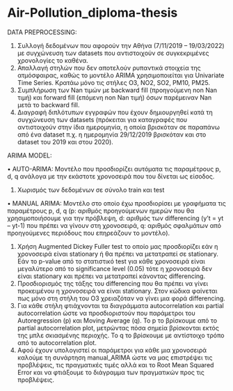 # Air-Pollution_diploma-thesis

DATA PREPROCESSING:
1.	Συλλογή δεδομένων που αφορούν την Αθήνα (7/11/2019 – 19/03/2022) με συγχώνευση των datasets που αντιστοιχούν σε συγκεκριμένες χρονολογίες το καθένα.
2.	Απαλλαγή στηλών που δεν αποτελούν ρυπαντικά στοιχεία της ατμόσφαιρας, καθώς το μοντέλο ARIMA χρησιμοποιείται για Univariate Time Series. Κρατάω μόνο τις στήλες O3, NO2, SO2, PM10, PM25.
3.	Συμπλήρωση των Nan τιμών με backward fill (προηγούμενη non Nan τιμή) και forward fill (επόμενη non Nan τιμή) όσων παρέμειναν Nan μετά το backward fill.
4.	Διαγραφή διπλότυπων εγγραφών που έχουν δημιουργηθεί κατά τη συγχώνευση των datasets (πρόκειται για καταγραφές που αντιστοιχούν στην ίδια ημερομηνία, η οποία βρισκόταν σε παραπάνω από ένα dataset π.χ. η ημερομηνία 29/12/2019 βρισκόταν και στο dataset του 2019 και στου 2020).

ARIMA MODEL:

•	AUTO-ARIMA: Μοντέλο που προσδιορίζει αυτόματα τις παραμέτρους p, d, q ανάλογα με την εκάστοτε χρονοσειρά που του δίνεται ως είσοδος. 

1.	Χωρισμός των δεδομένων σε σύνολο train και test

•	MANUAL ARIMA: Μοντέλο στο οποίο έχω προσδιορίσει με γραφήματα τις παραμέτρους p, d, q (p: αριθμός προηγούμενων ημερών που θα χρησιμοποιήσουμε για την πρόβλεψη, d: αριθμός των differencing (y’t = yt – yt-1) που πρέπει να γίνουν στη χρονοσειρά, q: αριθμός σφαλμάτων από προηγούμενες περιόδους που επηρεάζουν το μοντέλο).
1.	Χρήση Augmented Dickey Fuller test το οποίο μας προσδιορίζει εάν η χρονοσειρά είναι stationary ή θα πρέπει να μετατραπεί σε stationary.  Εάν το p-value από το στατιστικό test για κάθε χρονοσειρά είναι μεγαλύτερο από το significance level (0.05) τότε η χρονοσειρά δεν είναι stationary και πρέπει να μετατραπεί κάνοντας differencing.
2.	Προσδιορισμός της τάξης του differencing που θα πρέπει να γίνει προκειμένου η χρονοσειρά να είναι stationary. Στον κώδικα φαίνεται πως μόνο στη στήλη του Ο3 χρειαζόταν να γίνει μια φορά differencing.
3.	Για κάθε στήλη φτιάχνονται τα διαγράμματα autocorrelation και partial autocorrelation ώστε να προσδιοριστούν που παράμετροι του Autoregression (p) και Moving Average (q).  Το p το βρίσκουμε από το partial autocorrelation plot, μετρώντας πόσα σημεία βρίσκονται εκτός της μπλε σκιασμένης περιοχής. Το q το βρίσκουμε με αντίστοιχο τρόπο από το autocorrelation plot.
4.	Αφού έχουν υπολογιστεί οι παράμετροι για κάθε μια χρονοσειρά καλούμε τη συνάρτηση manual_ARIMA ώστε να μας επιστρέψει τις προβλέψεις, τις πραγματικές τιμές αλλά και το Root Mean Squared Error και να φτιάξουμε το διάγραμμα των πραγματικών προς τις προβλέψεις.

